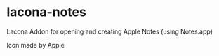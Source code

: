 # lacona-notes
Lacona Addon for opening and creating Apple Notes (using Notes.app)

Icon made by Apple